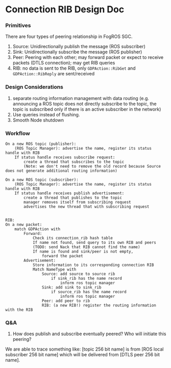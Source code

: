 
# Connection RIB Design Doc

### Primitives 
There are four types of peering relationship in FogROS SGC. 
1. Source: Unidirectionally publish the message (ROS subscriber)
2. Sink: Unidirectionally subscribe the message (ROS publisher)
3. Peer: Peering with each other; may forward packet or expect to receive packets (DTLS connection); may get RIB queries 
4. RIB: no data is sent to the RIB, only `GDPAction::RibGet` and `GDPAction::RibReply` are sent/received 

### Design Considerations 
1. separate routing information management with data routing (e.g. announcing a ROS topic does not directly subscribe to the topic, the topic is subscribed only if there is an active subscriber in the network)
2. Use queries instead of flushing. 
3. Smooth Node shutdown 

### Workflow
```
On a new ROS topic (publisher):
    (ROS Topic Manager): advertise the name, register its status handle with RIB
    If status handle receives subscribe request:
        create a thread that subscribes to the topic
        (Note: we don't need to remove the old record because Source does not generate additional routing information)

On a new ROS topic (subscriber):
    (ROS Topic Manager): advertise the name, register its status handle with RIB
    If status handle receives publish advertisement:
        create a thread that publishes to the topic
        manager removes itself from subscribing request
        advertises the new thread that with subscribing request


RIB: 
On a new packet: 
    match GDPAction with 
        Forward: 
            Check its connection_rib hash table 
            If name not found, send query to its own RIB and peers
            (TODO: send Nack that RIB cannot find the name)
            If name is found and sink/peer is not empty, 
                forward the packet 
        Advertisement: 
            Store information to its corresponding connection RIB
            Match NameType with 
                Source: add source to source rib
                    if sink_rib has the name record
                        inform ros topic manager
                Sink: add sink to sink_rib
                    if source_rib has the name record
                        inform ros topic manager
                Peer: add peer to rib
                RIB: (a new RIB!) register the routing information with the RIB

```

### Q&A 
1. How does publish and subscribe eventually peered? Who will initiate this peering?

We are able to trace something like: [topic 256 bit name] is from [ROS local subscriber 256 bit name] which will be delivered from [DTLS peer 256 bit name].

